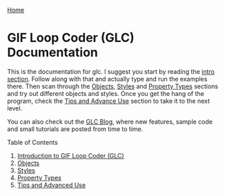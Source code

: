 [Home](http://gifloopcoder.com)

# GIF Loop Coder (GLC) Documentation

This is the documentation for glc. I suggest you start by reading the [intro section](intro.html). Follow along with that and actually type and run the examples there. Then scan through the [Objects](objects.html), [Styles](styles.html) and [Property Types](properties.html) sections and try out different objects and styles. Once you get the hang of the program, check the [Tips and Advance Use](tips.html) section to take it to the next level.

You can also check out the [GLC Blog](http://www.gifloopcoder.com/blog), where new features, sample code and small tutorials are posted from time to time.

Table of Contents

1. [Introduction to GIF Loop Coder (GLC)](intro.html)
2. [Objects](objects.html)
3. [Styles](styles.html)
4. [Property Types](properties.html)
5. [Tips and Advanced Use](tips.html)